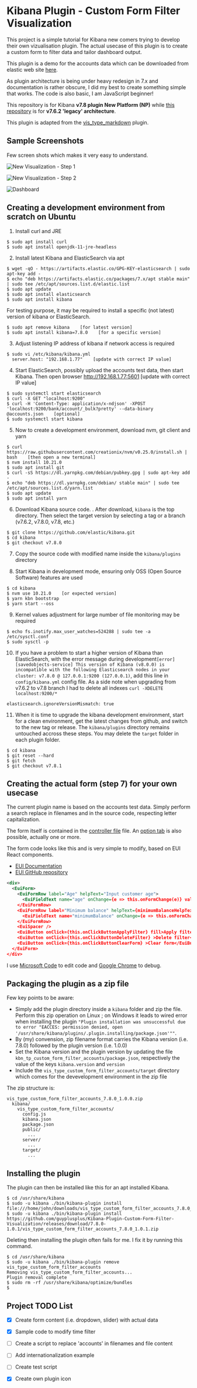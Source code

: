 # Kibana Plugin - Custom Form Filter Visualization

This project is a simple tutorial for Kibana new comers trying to develop their own vizualisation plugin. The actual usecase of this plugin is to create a custom form to filter data and tailor dashboard output.

This plugin is a demo for the accounts data which can be downloaded from elastic web site [here](https://download.elastic.co/demos/kibana/gettingstarted/accounts.zip).

As plugin architecture is being under heavy redesign in 7.x and documentation is rather obscure, I did my best to create something simple that works. The code is also basic, I am JavaScript beginner!

This repository is for Kibana **v7.8 plugin New Platform (NP)** while [this repository](https://github.com/guyplusplus/Kibana-Plugin-Custom-Form-Filter-Visualization-Legacy) is for **v7.6.2 'legacy' architecture**.

This plugin is adapted from the [vis_type_markdown](https://github.com/elastic/kibana/tree/7.8/src/plugins/vis_type_markdown) plugin.

## Sample Screenshots

Few screen shots which makes it very easy to understand.

![New Visualization - Step 1](./new-visualization1.png)

![New Visualization - Step 2](./new-visualization2.png)

![Dashboard](./dashboard.png)

## Creating a development environment from scratch on Ubuntu

1. Install curl and JRE

```shell
$ sudo apt install curl
$ sudo apt install openjdk-11-jre-headless
```

2. Install latest Kibana and ElasticSearch via apt

```shell
$ wget -qO - https://artifacts.elastic.co/GPG-KEY-elasticsearch | sudo apt-key add -
$ echo "deb https://artifacts.elastic.co/packages/7.x/apt stable main" | sudo tee /etc/apt/sources.list.d/elastic.list
$ sudo apt update
$ sudo apt install elasticsearch
$ sudo apt install kibana
```

For testing purpose, it may be required to install a specific (not latest) version of kibana or ElasticSearch.

```shell
$ sudo apt remove kibana    [for latest version]
$ sudo apt install kibana=7.8.0    [for a specific version]
```

3. Adjust listening IP address of kibana if network access is required

```shell
$ sudo vi /etc/kibana/kibana.yml
  server.host: "192.168.1.77"    [update with correct IP value]
```

4. Start ElasticSearch, possibly upload the accounts test data, then start Kibana. Then open browser http://192.168.1.77:5601    [update with correct IP value]

```shell
$ sudo systemctl start elasticsearch
$ curl -X GET "localhost:9200"
$ curl -H 'Content-Type: application/x-ndjson' -XPOST 'localhost:9200/bank/account/_bulk?pretty' --data-binary @accounts.json    [optional]
$ sudo systemctl start kibana
```

5. Now to create a development environment, download nvm, git client and yarn

```shell
$ curl https://raw.githubusercontent.com/creationix/nvm/v0.25.0/install.sh | bash    [then open a new terminal]
$ nvm install 10.21.0
$ sudo apt install git
$ curl -sS https://dl.yarnpkg.com/debian/pubkey.gpg | sudo apt-key add -
$ echo "deb https://dl.yarnpkg.com/debian/ stable main" | sudo tee /etc/apt/sources.list.d/yarn.list
$ sudo apt update
$ sudo apt install yarn
```

6. Download Kibana source code. . After download, `kibana` is the top directory. Then select the target version by selecting a tag or a branch (v7.6.2, v7.8.0, v7.8, etc.)

```shell
$ git clone https://github.com/elastic/kibana.git
$ cd kibana
$ git checkout v7.8.0
```

7. Copy the source code with modified name inside the `kibana/plugins` directory

8. Start Kibana in development mode, ensuring only OSS (Open Source Software) features are used

```shell
$ cd kibana
$ nvm use 10.21.0    [or expected version]
$ yarn kbn bootstrap
$ yarn start --oss
```

9. Kernel values adjustment for large number of file monitoring may be required

```shell
$ echo fs.inotify.max_user_watches=524288 | sudo tee -a /etc/sysctl.conf
$ sudo sysctl -p
```

10. If you have a problem to start a higher version of Kibana than ElasticSearch, with the error message during development`[error][savedobjects-service] This version of Kibana (v8.0.0) is incompatible with the following Elasticsearch nodes in your cluster: v7.8.0 @ 127.0.0.1:9200 (127.0.0.1)`, add this line in `config/kibana.yml` config file. As a side note when upgrading from v7.6.2 to v7.8 branch I had to delete all indexes `curl -XDELETE localhost:9200/*`

```
elasticsearch.ignoreVersionMismatch: true
```

11. When it is time to upgrade the kibana development environment, start for a clean environment, get the latest changes from github, and switch to the new tag or release. The `kibana/plugins` directory remains untouched accross these steps. You may delete the `target` folder in each plugin folder.

```shell
$ cd kibana
$ git reset --hard
$ git fetch
$ git checkout v7.8.1
```

## Creating the actual form (step 7) for your own usecase

The current plugin name is based on the accounts test data. Simply perform a search replace in filenames and in the source code, respecting letter capitalization.

The form itself is contained in the [controller file](https://github.com/guyplusplus/Kibana-Plugin-Custom-Form-Filter-Visualization/blob/master/vis_type_custom_form_filter_accounts/public/custom_form_filter_accounts_vis_controller.tsx) file. An [option tab](https://github.com/guyplusplus/Kibana-Plugin-Custom-Form-Filter-Visualization/blob/master/vis_type_custom_form_filter_accounts/public/custom_form_filter_accounts_options.tsx) is also possible, actually one or more.

The form code looks like this and is very simple to modify, based on EUI React components.
* [EUI Documentation](https://elastic.github.io/eui/#/)
* [EUI GitHub repository](https://github.com/elastic/eui)

```xml
<div>
  <EuiForm>
    <EuiFormRow label="Age" helpText="Input customer age">
      <EuiFieldText name="age" onChange={e => this.onFormChange(e)} value={this.state.age} />
    </EuiFormRow>
    <EuiFormRow label="Minimum balance" helpText={minimumBalanceHelpText} >
      <EuiFieldText name="minimumBalance" onChange={e => this.onFormChange(e)} value={this.state.minimumBalance} />
    </EuiFormRow>
    <EuiSpacer />
    <EuiButton onClick={this.onClickButtonApplyFilter} fill>Apply filter</EuiButton>&nbsp;
    <EuiButton onClick={this.onClickButtonDeleteFilter} >Delete filter</EuiButton>&nbsp;
    <EuiButton onClick={this.onClickButtonClearForm} >Clear form</EuiButton>
  </EuiForm>
</div>
```

I use [Microsoft Code](https://code.visualstudio.com/) to edit code and [Google Chrome](https://www.google.com/chrome/) to debug.

## Packaging the plugin as a zip file

Few key points to be aware:
* Simply add the plugin directory inside a `kibana` folder and zip the file. Perform this zip operation on Linux ; on Windows it leads to wired error when installing the plugin `"Plugin installation was unsuccessful due to error "EACCES: permission denied, open '/usr/share/kibana/plugins/.plugin.installing/package.json'""`.
* By (my) convension, zip filename format carries the Kibana version (i.e. 7.8.0) followed by the plugin version (i.e. 1.0.0)
* Set the Kibana version and the plugin version by updating the file `kbn_tp_custom_form_filter_accounts/package.json`, respectively the value of the keys `kibana.version` and `version`
* Include the `vis_type_custom_form_filter_accounts/target` directory which comes for the devevelopment environment in the zip file

The zip structure is:

```
vis_type_custom_form_filter_accounts_7.8.0_1.0.0.zip
  kibana/
    vis_type_custom_form_filter_accounts/
      config.js
      kibana.json
      package.json
      public/
        ...
      server/
        ...
      target/
        ...
```

## Installing the plugin

The plugin can then be installed like this for an apt installed Kibana.

```shell
$ cd /usr/share/kibana
$ sudo -u kibana ./bin/kibana-plugin install file:///home/john/downloads/vis_type_custom_form_filter_accounts_7.8.0_1.0.1.zip
$ sudo -u kibana ./bin/kibana-plugin install https://github.com/guyplusplus/Kibana-Plugin-Custom-Form-Filter-Visualization/releases/download/7.8.0-1.0.1/vis_type_custom_form_filter_accounts_7.8.0_1.0.1.zip
```

Deleting then installing the plugin often fails for me. I fix it by running this command.

```shell
$ cd /usr/share/kibana
$ sudo -u kibana ./bin/kibana-plugin remove vis_type_custom_form_filter_accounts
Removing vis_type_custom_form_filter_accounts...
Plugin removal complete
$ sudo rm -rf /usr/share/kibana/optimize/bundles
$
```

## Project TODO List

- [X] Create form content (i.e. dropdown, slider) with actual data
- [X] Sample code to modify time filter
- [ ] Create a script to replace 'accounts' in filenames and file content
- [ ] Add internationalization example
- [ ] Create test script
- [X] Create own plugin icon


